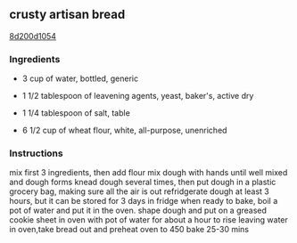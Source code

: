 ## crusty artisan bread

[8d200d1054](https://cookpad.com/us/recipes/330898-crusty-artisan-bread)

### Ingredients

 - 3 cup of water, bottled, generic

 - 1 1/2 tablespoon of leavening agents, yeast, baker's, active dry

 - 1 1/4 tablespoon of salt, table

 - 6 1/2 cup of wheat flour, white, all-purpose, unenriched

### Instructions

mix first 3 ingredients, then add flour mix dough with hands until well mixed and dough forms knead dough several times, then put dough in a plastic grocery bag, making sure all the air is out refridgerate dough at least 3 hours, but it can be stored for 3 days in fridge when ready to bake, boil a pot of water and put it in the oven. shape dough and put on a greased cookie sheet in oven with pot of water for about a hour to rise leaving water in oven,take bread out and preheat oven to 450 bake 25-30 mins